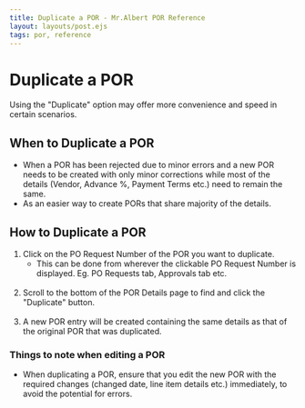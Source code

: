 ```yaml
---
title: Duplicate a POR - Mr.Albert POR Reference
layout: layouts/post.ejs
tags: por, reference
---
```

# Duplicate a POR
Using the "Duplicate" option may offer more convenience and speed in certain scenarios.

## When to Duplicate a POR

* When a POR has been rejected due to minor errors and a new POR needs to be created with only minor corrections while most of the details (Vendor, Advance %, Payment Terms etc.) need to remain the same.
* As an easier way to create PORs that share majority of the details.

## How to Duplicate a POR

1. Click on the PO Request Number of the POR you want to duplicate.
	- This can be done from wherever the clickable PO Request Number is displayed. Eg. PO Requests tab, Approvals tab etc.
<br><br />
2. Scroll to the bottom of the POR Details page to find and click the "Duplicate" button.
<br><br />
3. A new POR entry will be created containing the same details as that of the original POR that was duplicated. 

### Things to note when editing a POR

* When duplicating a POR, ensure that you edit the new POR with the required changes (changed date, line item details etc.) immediately, to avoid the potential for errors.

